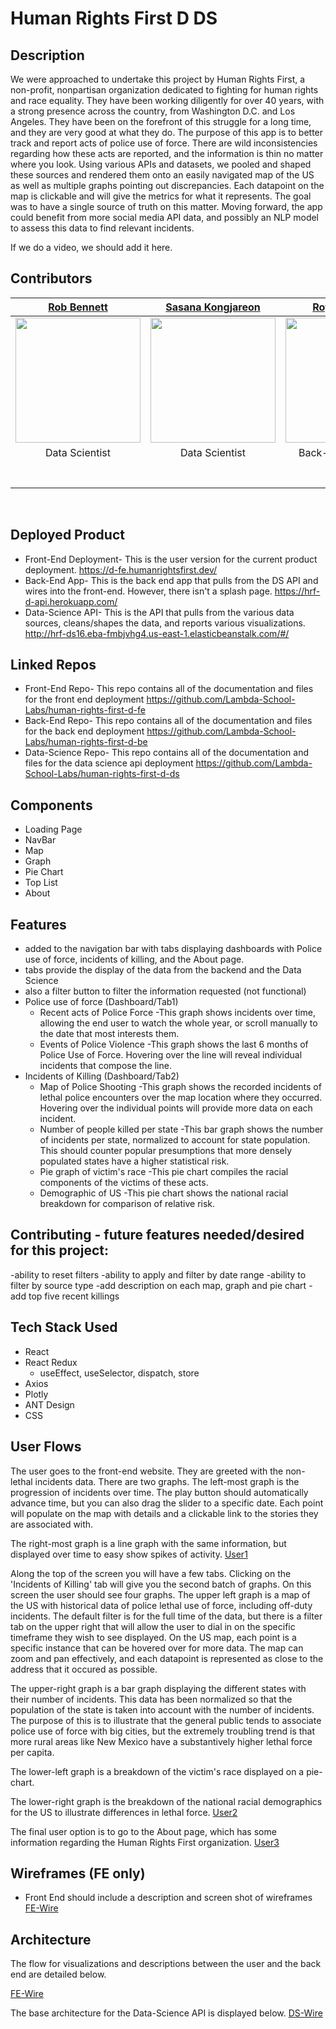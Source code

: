 # Human Rights First D DS

## Description
We were approached to undertake this project by Human Rights First, a non-profit, nonpartisan organization dedicated to fighting for human rights and race equality. They have been working diligently for over 40 years, with a strong presence across the country, from Washington D.C. and Los Angeles. They have been on the forefront of this struggle for a long time, and they are very good at what they do.
The purpose of this app is to better track and report acts of police use of force. There are wild inconsistencies regarding how these acts are reported, and the information is thin no matter where you look. Using various APIs and datasets, we pooled and shaped these sources and rendered them onto an easily navigated map of the US as well as multiple graphs pointing out discrepancies. Each datapoint on the map is clickable and will give the metrics for what it represents. The goal was to have a single source of truth on this matter.
Moving forward, the app could benefit from more social media API data, and possibly an NLP model to assess this data to find relevant incidents.

If we do a video, we should add it here.

## Contributors

| [Rob Bennett](https://github.com/RobDBennett) | [Sasana Kongjareon](https://github.com/popkdodge) | [Royer Adames](https://github.com/royeradames) | [Bikesh Maharjan](https://github.com/bikesh-maharjan) | [Heath Scott](https://github.com/Scotth72) |
| :---: | :---: | :---: | :---: | :---: |
| [<img src="https://avatars1.githubusercontent.com/u/64490045?s=460&u=85f903c0baf6ae8fcab0ae2d1686a434ce90be6b&v=4" width = "200" />](https://github.com/RobDBennett) | [<img src="https://avatars1.githubusercontent.com/u/62583069?s=460&u=2ce19efe9d7d8a39d3c2dc64b7a1b764b6d3c79c&v=4" width = "200" />](https://github.com/popkdodge) | [<img src="https://avatars1.githubusercontent.com/u/16887907?s=460&u=abefba57b8b58084d4df6c8a666873ed0986eea6&v=4" width = "200" />](https://github.com/royeradames) | [<img src="https://avatars2.githubusercontent.com/u/55510668?s=460&u=971839c4635847249a9c6ffc1d3b855f05910041&v=4" width = "200" />](https://github.com/bikesh-maharjan) | [<img src="https://avatars1.githubusercontent.com/u/59752102?s=460&u=bdcb67dfd73148cd7e867bd7d0448f75f45c5d3c&v=4" width = "200" />](https://github.com/Scotth72) |
| Data Scientist | Data Scientist | Back-End Developer | Front-End Developer | Front-End Developer |
|[<img src="https://github.com/favicon.ico" width="15"> ](https://github.com/RobDBennett) | [<img src="https://github.com/favicon.ico" width="15"> ](https://github.com/popkdodge) | [<img src="https://github.com/favicon.ico" width="15"> ](https://github.com/royeradames) | [<img src="https://github.com/favicon.ico" width="15"> ](https://github.com/bikesh-maharjan) | [<img src="https://github.com/favicon.ico" width="15"> ](https://github.com/Scotth72) |
| [ <img src="https://static.licdn.com/sc/h/al2o9zrvru7aqj8e1x2rzsrca" width="15"> ](https://www.linkedin.com/in/robdbennett-tech/) | [ <img src="https://static.licdn.com/sc/h/al2o9zrvru7aqj8e1x2rzsrca" width="15"> ](https://www.linkedin.com/in/sasana-kongjareon-2618281a6/) | [ <img src="https://static.licdn.com/sc/h/al2o9zrvru7aqj8e1x2rzsrca" width="15"> ](https://www.linkedin.com/in/royer-adames/) | [ <img src="https://static.licdn.com/sc/h/al2o9zrvru7aqj8e1x2rzsrca" width="15"> ](https://www.linkedin.com/in/bikeshmaharjan91/) |  [ <img src="https://static.licdn.com/sc/h/al2o9zrvru7aqj8e1x2rzsrca" width="15"> ](https://www.linkedin.com/in/heath-l-scott/) |            

<br>

## Deployed Product
- Front-End Deployment- This is the user version for the current product deployment.
https://d-fe.humanrightsfirst.dev/
- Back-End App- This is the back end app that pulls from the DS API and wires into the front-end. However, there isn't a splash page.
https://hrf-d-api.herokuapp.com/
- Data-Science API- This is the API that pulls from the various data sources, cleans/shapes the data, and reports various visualizations.
http://hrf-ds16.eba-fmbjvhg4.us-east-1.elasticbeanstalk.com/#/

## Linked Repos
- Front-End Repo- This repo contains all of the documentation and files for the front end deployment
https://github.com/Lambda-School-Labs/human-rights-first-d-fe
- Back-End Repo- This repo contains all of the documentation and files for the back end deployment
https://github.com/Lambda-School-Labs/human-rights-first-d-be
- Data-Science Repo- This repo contains all of the documentation and files for the data science api deployment
https://github.com/Lambda-School-Labs/human-rights-first-d-ds

## Components
- Loading Page
- NavBar
- Map
- Graph
- Pie Chart
- Top List 
- About

## Features
- added to the navigation bar with tabs displaying dashboards with Police use of force, incidents of killing, and the About page. 
- tabs provide the display of the data from the backend and the Data Science
- also a filter button to filter the information requested (not functional)
- Police use of force (Dashboard/Tab1)
    - Recent acts of Police Force
        -This graph shows incidents over time, allowing the end user to watch the whole year, or scroll manually to the date that most interests them.
    - Events of Police Violence
        -This graph shows the last 6 months of Police Use of Force. Hovering over the line will reveal individual incidents that compose the line.
- Incidents of Killing (Dashboard/Tab2)
    - Map of Police Shooting
        -This graph shows the recorded incidents of lethal police encounters over the map location where they occurred. Hovering over the individual points will provide more data on each incident.
    - Number of people killed per state
        -This bar graph shows the number of incidents per state, normalized to account for state population. This should counter popular presumptions that more densely populated states have a higher statistical risk.
    - Pie graph of victim's race
        -This pie chart compiles the racial components of the victims of these acts.
    - Demographic of US
        -This pie chart shows the national racial breakdown for comparison of relative risk.

## Contributing - future features needed/desired for this project:
   -ability to reset filters
   -ability to apply and filter by date range
   -ability to filter by source type
   -add description on each map, graph and pie chart 
   -add top five recent killings 


## Tech Stack Used 
- React
- React Redux
    - useEffect, useSelector, dispatch, store
- Axios
- Plotly
- ANT Design
- CSS

## User Flows 
The user goes to the front-end website. They are greeted with the non-lethal incidents data. There are two graphs. The left-most graph is the progression of incidents over time. The play button should automatically advance time, but you can also drag the slider to a specific date. Each point will populate on the map with details and a clickable link to the stories they are associated with.

The right-most graph is a line graph with the same information, but displayed over time to easy show spikes of activity.
[User1](https://github.com/Lambda-School-Labs/human-rights-first-d-ds/blob/main/screenshots/User-Flow1.JPG)

Along the top of the screen you will have a few tabs. Clicking on the 'Incidents of Killing' tab will give you the second batch of graphs.
On this screen the user should see four graphs. The upper left graph is a map of the US with historical data of police lethal use of force, including off-duty incidents. The default filter is for the full time of the data, but there is a filter tab on the upper right that will allow the user to dial in on the specific timeframe they wish to see displayed. On the US map, each point is a specific instance that can be hovered over for more data. The map can zoom and pan effectively, and each datapoint is represented as close to the address that it occured as possible.

The upper-right graph is a bar graph displaying the different states with their number of incidents. This data has been normalized so that the population of the state is taken into account with the number of incidents. The purpose of this is to illustrate that the general public tends to associate police use of force with big cities, but the extremely troubling trend is that more rural areas like New Mexico have a substantively higher lethal force per capita.

The lower-left graph is a breakdown of the victim's race displayed on a pie-chart.

The lower-right graph is the breakdown of the national racial demographics for the US to illustrate differences in lethal force.
[User2](https://github.com/Lambda-School-Labs/human-rights-first-d-ds/blob/main/screenshots/User-Flow2.JPG)

The final user option is to go to the About page, which has some information regarding the Human Rights First organization.
[User3](https://github.com/Lambda-School-Labs/human-rights-first-d-ds/blob/main/screenshots/User-Flow3.JPG)

## Wireframes (FE only)
- Front End should include a description and screen shot of wireframes
[FE-Wire](https://github.com/Lambda-School-Labs/human-rights-first-d-ds/blob/main/screenshots/New_Wire_Frame.png)


## Architecture
The flow for visualizations and descriptions between the user and the back end are detailed below.

[FE-Wire](https://github.com/Lambda-School-Labs/human-rights-first-d-ds/blob/main/screenshots/Front-End-Wire-Frame.JPG)

The base architecture for the Data-Science API is displayed below.
[DS-Wire](https://github.com/Lambda-School-Labs/human-rights-first-d-ds/blob/main/screenshots/DS-Wire-Frame.JPG)











